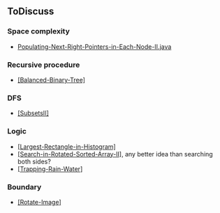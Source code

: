 ## ToDiscuss


### Space complexity
- [Populating-Next-Right-Pointers-in-Each-Node-II.java](../code/Populating-Next-Right-Pointers-in-Each-Node-II.java)

### Recursive procedure
- [[Balanced-Binary-Tree]](../code/Balanced-Binary-Tree.java)

### DFS
- [[SubsetsII]](../code/SubsetsII.java)

### Logic
- [[Largest-Rectangle-in-Histogram]](../code/Largest-Rectangle-in-Histogram.java)
- [[Search-in-Rotated-Sorted-Array-II]](../code/Search-in-Rotated-Sorted-Array-II.java), any better idea than searching both sides?
- [[Trapping-Rain-Water]](./code/Trapping-Rain-Water.java)


### Boundary
- [[Rotate-Image]](../code/Rotate-Image.java)
